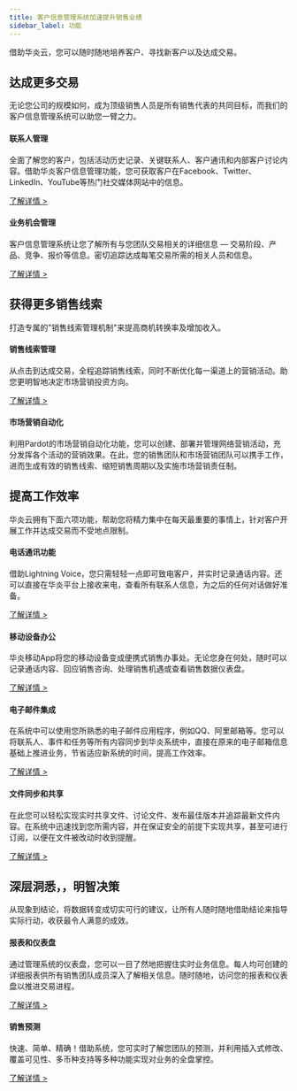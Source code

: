 ```yaml
---
title: 客户信息管理系统加速提升销售业绩
sidebar_label: 功能
---
```


借助华炎云，您可以随时随地培养客户、寻找新客户以及达成交易。

## 达成更多交易

无论您公司的规模如何，成为顶级销售人员是所有销售代表的共同目标，而我们的客户信息管理系统可以助您一臂之力。


#### 联系人管理
全面了解您的客户，包括活动历史记录、关键联系人、客户通讯和内部客户讨论内容。借助华炎客户信息管理功能，您可获取客户在Facebook、Twitter、LinkedIn、YouTube等热门社交媒体网站中的信息。

[了解详情 >](/docs/sales_management/contacts)

#### 业务机会管理
客户信息管理系统让您了解所有与您团队交易相关的详细信息 — 交易阶段、产品、竞争、报价等信息。密切追踪达成每笔交易所需的相关人员和信息。

[了解详情 >](/docs/sales_management/business)

## 获得更多销售线索
打造专属的"销售线索管理机制"来提高商机转换率及增加收入。

#### 销售线索管理
从点击到达成交易，全程追踪销售线索，同时不断优化每一渠道上的营销活动。助您更明智地决定市场营销投资方向。

[了解详情 >](/docs/sales_management/clue)

#### 市场营销自动化
利用Pardot的市场营销自动化功能，您可以创建、部署并管理网络营销活动，充分发挥各个活动的营销效果。在此，您的销售团队和市场营销团队可以携手工作，进而生成有效的销售线索、缩短销售周期以及实施市场营销责任制。


## 提高工作效率
华炎云拥有下面六项功能，帮助您将精力集中在每天最重要的事情上，针对客户开展工作并达成交易而不受地点限制。


#### 电话通讯功能
借助Lightning Voice，您只需轻轻一点即可致电客户，并实时记录通话内容。还可以直接在华炎平台上接收来电，查看所有联系人信息，为之后的任何对话做好准备。

[了解详情 >](/docs/sales_management/mobile)

#### 移动设备办公
华炎移动App将您的移动设备变成便携式销售办事处。无论您身在何处，随时可以记录通话内容、回应销售咨询、处理销售机遇或查看销售数据仪表盘。

[了解详情 >](/docs/sales_management/mobile_office)

#### 电子邮件集成
在系统中可以使用您所熟悉的电子邮件应用程序，例如QQ、阿里邮箱等。您可以将联系人、事件和任务等所有内容同步到华炎系统中，直接在原来的电子邮箱信息基础上推进业务，节省适应新系统的时间，提高工作效率。

[了解详情 >](/docs/sales_management/email)

#### 文件同步和共享
在此您可以轻松实现实时共享文件、讨论文件、发布最佳版本并追踪最新文件内容。在系统中迅速找到您所需内容，并在保证安全的前提下实现共享，甚至可进行订阅，以便在文件被改动时收到提醒。

[了解详情 >](/docs/sales_management/libraries)

## 深层洞悉，，明智决策
从现象到结论，将数据转变成切实可行的建议，让所有人随时随地借助结论来指导实际行动，收获最令人满意的成效。

#### 报表和仪表盘
通过管理系统的仪表盘，您可以一目了然地把握住实时业务信息。每人均可创建的详细报表供所有销售团队成员深入了解相关信息。随时随地，访问您的报表和仪表盘以推进交易进程。

[了解详情 >](/docs/sales_management/report)

#### 销售预测
快速、简单、精确！借助系统，您可实时了解您团队的预测，并利用插入式修改、覆盖可见性、多币种支持等多种功能实现对业务的全盘掌控。

[了解详情 >](/docs/sales_management/forecast)